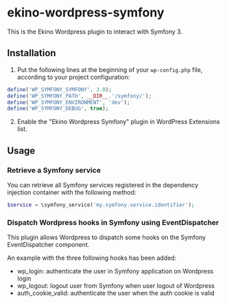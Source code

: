 # ekino-wordpress-symfony

This is the Ekino Wordpress plugin to interact with Symfony 3.

## Installation



1) Put the following lines at the beginning of your `wp-config.php` file, according to your project configuration:

```php
define('WP_SYMFONY_SYMFONY', 3.0);
define('WP_SYMFONY_PATH', __DIR__.'/symfony/');
define('WP_SYMFONY_ENVIRONMENT', 'dev');
define('WP_SYMFONY_DEBUG', true);
```

2) Enable the "Ekino Wordpress Symfony" plugin in WordPress Extensions list.

## Usage

### Retrieve a Symfony service

You can retrieve all Symfony services registered in the dependency injection container with the following method:

```php
$service = \symfony_service('my.symfony.service.identifier');
```

### Dispatch Wordpress hooks in Symfony using EventDispatcher

This plugin allows Wordpress to dispatch some hooks on the Symfony EventDispatcher component.

An example with the three following hooks has been added:

* wp_login: authenticate the user in Symfony application on Wordpress login
* wp_logout: logout user from Symfony when user logout of Wordpress
* auth_cookie_valid: authenticate the user when the auth cookie is valid
